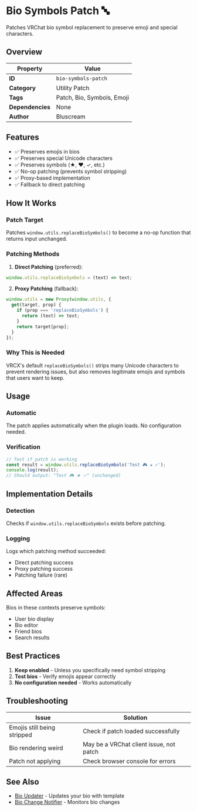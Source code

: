 # Bio Symbols Patch 🔤

Patches VRChat bio symbol replacement to preserve emoji and special characters.

## Overview

| Property         | Value                              |
| ---------------- | ---------------------------------- |
| **ID**           | `bio-symbols-patch`                |
| **Category**     | Utility Patch                      |
| **Tags**         | Patch, Bio, Symbols, Emoji         |
| **Dependencies** | None                               |
| **Author**       | Bluscream                          |

## Features

- ✅ Preserves emojis in bios
- ✅ Preserves special Unicode characters
- ✅ Preserves symbols (★, ♥, ✓, etc.)
- ✅ No-op patching (prevents symbol stripping)
- ✅ Proxy-based implementation
- ✅ Fallback to direct patching

## How It Works

### Patch Target

Patches `window.utils.replaceBioSymbols()` to become a no-op function that returns input unchanged.

### Patching Methods

1. **Direct Patching** (preferred):
```javascript
window.utils.replaceBioSymbols = (text) => text;
```

2. **Proxy Patching** (fallback):
```javascript
window.utils = new Proxy(window.utils, {
  get(target, prop) {
    if (prop === 'replaceBioSymbols') {
      return (text) => text;
    }
    return target[prop];
  }
});
```

### Why This is Needed

VRCX's default `replaceBioSymbols()` strips many Unicode characters to prevent rendering issues, but also removes legitimate emojis and symbols that users want to keep.

## Usage

### Automatic

The patch applies automatically when the plugin loads. No configuration needed.

### Verification

```javascript
// Test if patch is working
const result = window.utils.replaceBioSymbols('Test 🎮 ★ ✓');
console.log(result);
// Should output: "Test 🎮 ★ ✓" (unchanged)
```

## Implementation Details

### Detection

Checks if `window.utils.replaceBioSymbols` exists before patching.

### Logging

Logs which patching method succeeded:
- Direct patching success
- Proxy patching success  
- Patching failure (rare)

## Affected Areas

Bios in these contexts preserve symbols:
- User bio display
- Bio editor
- Friend bios
- Search results

## Best Practices

1. **Keep enabled** - Unless you specifically need symbol stripping
2. **Test bios** - Verify emojis appear correctly
3. **No configuration needed** - Works automatically

## Troubleshooting

| Issue                    | Solution                                 |
| ------------------------ | ---------------------------------------- |
| Emojis still being stripped | Check if patch loaded successfully    |
| Bio rendering weird      | May be a VRChat client issue, not patch  |
| Patch not applying       | Check browser console for errors         |

## See Also

- [Bio Updater](bio-updater.md) - Updates your bio with template
- [Bio Change Notifier](bio-change-notifier.md) - Monitors bio changes

